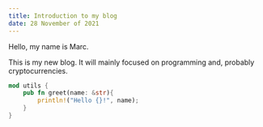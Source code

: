 ```yaml
---
title: Introduction to my blog
date: 28 November of 2021
---
```


Hello, my name is Marc. 

This is my new blog. It will mainly focused on programming and, probably cryptocurrencies.


```rust
mod utils {
    pub fn greet(name: &str){
        println!("Hello {}!", name);
    }
}
```